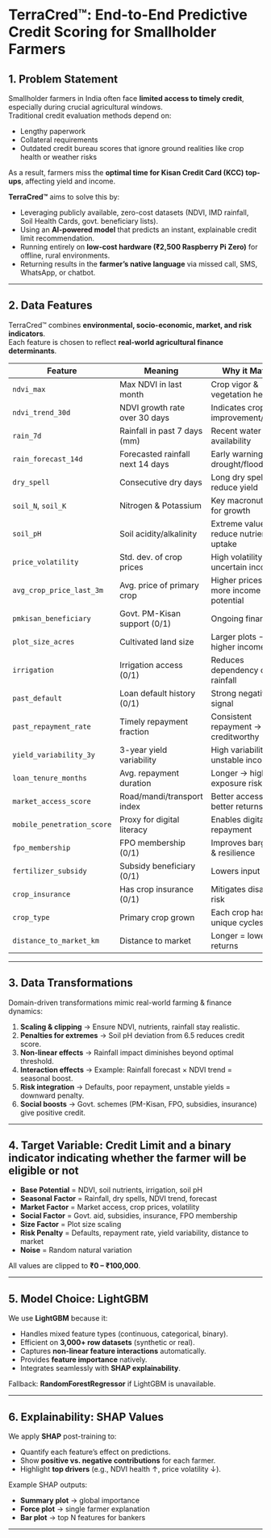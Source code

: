 # TerraCred™: End-to-End Predictive Credit Scoring for Smallholder Farmers

## 1. Problem Statement
Smallholder farmers in India often face **limited access to timely credit**, especially during crucial agricultural windows.  
Traditional credit evaluation methods depend on:
- Lengthy paperwork  
- Collateral requirements  
- Outdated credit bureau scores that ignore ground realities like crop health or weather risks  

As a result, farmers miss the **optimal time for Kisan Credit Card (KCC) top-ups**, affecting yield and income.

**TerraCred™** aims to solve this by:
- Leveraging publicly available, zero-cost datasets (NDVI, IMD rainfall, Soil Health Cards, govt. beneficiary lists).  
- Using an **AI-powered model** that predicts an instant, explainable credit limit recommendation.  
- Running entirely on **low-cost hardware (₹2,500 Raspberry Pi Zero)** for offline, rural environments.  
- Returning results in the **farmer’s native language** via missed call, SMS, WhatsApp, or chatbot.  

---

## 2. Data Features

TerraCred™ combines **environmental, socio-economic, market, and risk indicators**.  
Each feature is chosen to reflect **real-world agricultural finance determinants**.

| Feature | Meaning | Why it Matters |
|---------|---------|----------------|
| `ndvi_max` | Max NDVI in last month | Crop vigor & vegetation health |
| `ndvi_trend_30d` | NDVI growth rate over 30 days | Indicates crop improvement/decline |
| `rain_7d` | Rainfall in past 7 days (mm) | Recent water availability |
| `rain_forecast_14d` | Forecasted rainfall next 14 days | Early warning for drought/flood |
| `dry_spell` | Consecutive dry days | Long dry spells reduce yield |
| `soil_N`, `soil_K` | Nitrogen & Potassium | Key macronutrients for growth |
| `soil_pH` | Soil acidity/alkalinity | Extreme values reduce nutrient uptake |
| `price_volatility` | Std. dev. of crop prices | High volatility → uncertain income |
| `avg_crop_price_last_3m` | Avg. price of primary crop | Higher prices → more income potential |
| `pmkisan_beneficiary` | Govt. PM-Kisan support (0/1) | Ongoing financial aid |
| `plot_size_acres` | Cultivated land size | Larger plots → higher income |
| `irrigation` | Irrigation access (0/1) | Reduces dependency on rainfall |
| `past_default` | Loan default history (0/1) | Strong negative signal |
| `past_repayment_rate` | Timely repayment fraction | Consistent repayment → creditworthy |
| `yield_variability_3y` | 3-year yield variability | High variability = unstable income |
| `loan_tenure_months` | Avg. repayment duration | Longer → higher exposure risk |
| `market_access_score` | Road/mandi/transport index | Better access = better returns |
| `mobile_penetration_score` | Proxy for digital literacy | Enables digital repayment |
| `fpo_membership` | FPO membership (0/1) | Improves bargaining & resilience |
| `fertilizer_subsidy` | Subsidy beneficiary (0/1) | Lowers input burden |
| `crop_insurance` | Has crop insurance (0/1) | Mitigates disaster risk |
| `crop_type` | Primary crop grown | Each crop has unique cycles/risks |
| `distance_to_market_km` | Distance to market | Longer = lower net returns |

---

## 3. Data Transformations
Domain-driven transformations mimic real-world farming & finance dynamics:
1. **Scaling & clipping** → Ensure NDVI, nutrients, rainfall stay realistic.  
2. **Penalties for extremes** → Soil pH deviation from 6.5 reduces credit score.  
3. **Non-linear effects** → Rainfall impact diminishes beyond optimal threshold.  
4. **Interaction effects** → Example: Rainfall forecast × NDVI trend = seasonal boost.  
5. **Risk integration** → Defaults, poor repayment, unstable yields = downward penalty.  
6. **Social boosts** → Govt. schemes (PM-Kisan, FPO, subsidies, insurance) give positive credit.  

---

## 4. Target Variable: Credit Limit and a binary indicator indicating whether the farmer will be eligible or not


- **Base Potential** = NDVI, soil nutrients, irrigation, soil pH  
- **Seasonal Factor** = Rainfall, dry spells, NDVI trend, forecast  
- **Market Factor** = Market access, crop prices, volatility  
- **Social Factor** = Govt. aid, subsidies, insurance, FPO membership  
- **Size Factor** = Plot size scaling  
- **Risk Penalty** = Defaults, repayment rate, yield variability, distance to market  
- **Noise** = Random natural variation  

All values are clipped to **₹0 – ₹100,000**.  

---

## 5. Model Choice: LightGBM
We use **LightGBM** because it:
- Handles mixed feature types (continuous, categorical, binary).  
- Efficient on **3,000+ row datasets** (synthetic or real).  
- Captures **non-linear feature interactions** automatically.  
- Provides **feature importance** natively.  
- Integrates seamlessly with **SHAP explainability**.  

Fallback: **RandomForestRegressor** if LightGBM is unavailable.  

---

## 6. Explainability: SHAP Values
We apply **SHAP** post-training to:
- Quantify each feature’s effect on predictions.  
- Show **positive vs. negative contributions** for each farmer.  
- Highlight **top drivers** (e.g., NDVI health ↑, price volatility ↓).  

Example SHAP outputs:
- **Summary plot** → global importance  
- **Force plot** → single farmer explanation  
- **Bar plot** → top N features for bankers  

---

